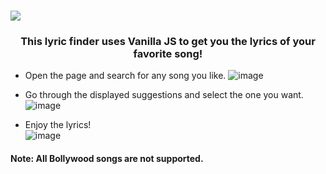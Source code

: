 # <img src="https://user-images.githubusercontent.com/66639966/144232668-d6e4a871-0299-4384-8447-6e7a3b269676.png" />
<h3 align="center">This lyric finder uses Vanilla JS to get you the lyrics of your favorite song!</h3>
   
 - Open the page and search for any song you like.
   ![image](https://user-images.githubusercontent.com/66639966/144758177-bccc3850-f39d-434b-ba0a-1c9cd63f25bc.png)

 - Go through the displayed suggestions and select the one you want.
   ![image](https://user-images.githubusercontent.com/66639966/144758215-b8f430f4-eb3a-4e9f-b4f5-c1774adf69af.png)
   
 - Enjoy the lyrics! <br>
   ![image](https://user-images.githubusercontent.com/66639966/144758265-4b274f56-170f-4787-afc7-c68107562b35.png)
   
 #### Note: All Bollywood songs are not supported.

